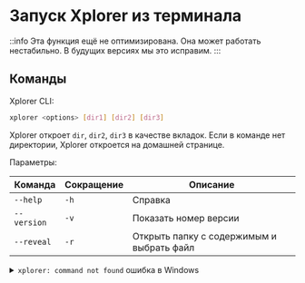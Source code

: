 # Запуск Xplorer из терминала

::info Эта функция ещё не оптимизирована. Она может работать нестабильно. В будущих версиях мы это исправим. :::

## Команды

Xplorer CLI:

```bash
xplorer <options> [dir1] [dir2] [dir3]
```

Xplorer откроет `dir`, `dir2`, `dir3` в качестве вкладок. Если в команде нет директории, Xplorer откроется на домашней странице.

Параметры:

| Команда     | Сокращение | Описание                                  |
| ----------- | ---------- | ----------------------------------------- |
| `--help`    | `-h`       | Справка                                   |
| `--version` | `-v`       | Показать номер версии                     |
| `--reveal`  | `-r`       | Открыть папку с содержимым и выбрать файл |

<details>
<summary>
<code>xplorer: command not found</code> ошибка в Windows
</summary>

Для начала вы должны зарегистрировать команду в системный путь.

1. Open the `System Properties` on Windows.
2. Click the `Environment Variables` button, it will popup a window.
3. On the table, search for `Path` variable and click on it.
4. Click `Edit` button, it will popup a window.
5. Click `New` button
6. Add `%USERPROFILE%\AppData\Local\Programs\xplorer`

</details>
